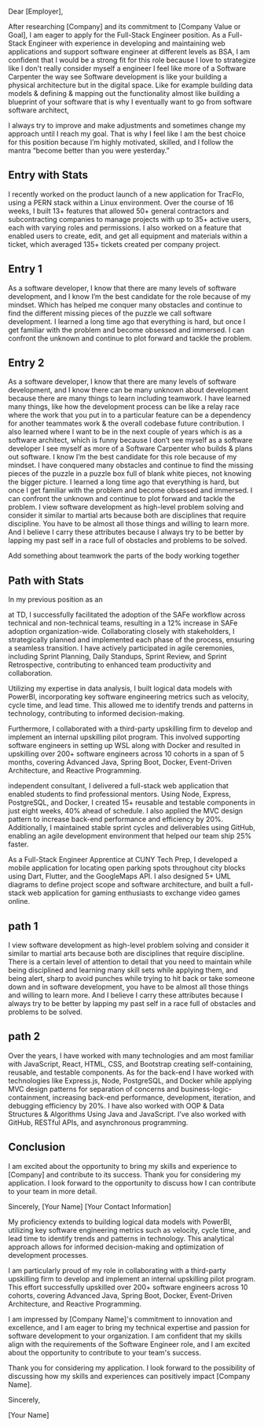 Dear [Employer], 

After researching [Company] and its commitment to [Company Value or Goal], I am eager to apply for the Full-Stack Engineer position. As a Full-Stack Engineer with experience in developing and maintaining web applications and support software engineer at different levels as BSA, I am confident that I would be a strong fit for this role because I love to strategize like I don't really consider myself a engineer I feel like more of a Software Carpenter the way see Software development is like your building a physical architecture but in the digital space. Like for example building data models & defining & mapping out the functionality almost like building a blueprint of your software
that is why I eventually want to go from software  software architect,



I always try to improve and make adjustments and sometimes change my approach until I reach my goal. That is why I feel like I am the best choice for this position because I’m highly motivated, skilled, and I follow the mantra “become better than you were yesterday.”  

## Entry with Stats

I recently worked on the product launch of a new application for TracFlo, using a PERN stack within a Linux environment. Over the course of 16 weeks, I built 13+ features that allowed 50+ general contractors and subcontracting companies to manage projects with up to 35+ active users, each with varying roles and permissions. I also worked on a feature that enabled users to create, edit, and get all equipment and materials within a ticket, which averaged 135+ tickets created per company project. 

## Entry 1
As a software developer, I know that there are many levels of software development, and I know I’m the best candidate for the role because of my mindset. Which has helped me conquer many obstacles and continue to find the different missing pieces of the puzzle we call software development. I learned a long time ago that everything is hard, but once I get familiar with the problem and become obsessed and immersed. I can confront the unknown and continue to plot forward and tackle the problem. 

## Entry 2
As a software developer, I know that there are many levels of software development, and I know there can be many unknown about development because there are many things to learn including teamwork. I have learned many things, like how the development process can be like a relay race where the work that you put in to a particular feature can be a dependency for another teammates work & the overall codebase future contribution. I also learned where I want to be in the next couple of years which is as a software architect, which is funny because I don’t see myself as a software developer I see myself as more of a Software Carpenter who builds & plans out software. I know I’m the best candidate for this role because of my mindset. I have conquered many obstacles and continue to find the missing pieces of the puzzle in a puzzle box full of blank white pieces, not knowing the bigger picture. I learned a long time ago that everything is hard, but once I get familiar with the problem and become obsessed and immersed. I can confront the unknown and continue to plot forward and tackle the problem. I view software development as high-level problem solving and consider it similar to martial arts because both are disciplines that require discipline. You have to be almost all those things and willing to learn more. And I believe I carry these attributes because I always try to be better by lapping my past self in a race full of obstacles and problems to be solved. 

Add something about teamwork the parts of the body working together  


## Path with Stats
In my previous position as an 


at TD, I successfully facilitated the adoption of the SAFe workflow across technical and non-technical teams, resulting in a 12% increase in SAFe adoption organization-wide. Collaborating closely with stakeholders, I strategically planned and implemented each phase of the process, ensuring a seamless transition. I have actively participated in agile ceremonies, including Sprint Planning, Daily Standups, Sprint Review, and Sprint Retrospective, contributing to enhanced team productivity and collaboration.

Utilizing my expertise in data analysis, I built logical data models with PowerBI, incorporating key software engineering metrics such as velocity, cycle time, and lead time. This allowed me to identify trends and patterns in technology, contributing to informed decision-making.

Furthermore, I collaborated with a third-party upskilling firm to develop and implement an internal upskilling pilot program. This involved supporting software engineers in setting up WSL along with Docker and resulted in upskilling over 200+ software engineers across 10 cohorts in a span of 5 months, covering Advanced Java, Spring Boot, Docker, Event-Driven Architecture, and Reactive Programming.


independent consultant, I delivered a full-stack web application that enabled students to find professional mentors. Using Node, Express, PostgreSQL, and Docker, I created 15+ reusable and testable components in just eight weeks, 40% ahead of schedule. I also applied the MVC design pattern to increase back-end performance and efficiency by 20%. Additionally, I maintained stable sprint cycles and deliverables using GitHub, enabling an agile development environment that helped our team ship 25% faster. 

As a Full-Stack Engineer Apprentice at CUNY Tech Prep, I developed a mobile application for locating open parking spots throughout city blocks using Dart, Flutter, and the GoogleMaps API. I also designed 5+ UML diagrams to define project scope and software architecture, and built a full-stack web application for gaming enthusiasts to exchange video games online. 




## path 1
I view software development as high-level problem solving and consider it similar to martial arts because both are disciplines that require discipline. There is a certain level of attention to detail that you need to maintain while being disciplined and learning many skill sets while applying them, and being alert, sharp to avoid punches while trying to hit back or take someone down and in software development, you have to be almost all those things and willing to learn more. And I believe I carry these attributes because I always try to be better by lapping my past self in a race full of obstacles and problems to be solved. 

## path 2 
Over the years, I have worked with many technologies and am most familiar with JavaScript, React, HTML, CSS, and Bootstrap creating self-containing, reusable, and testable components. As for the back-end I have worked with technologies like Express.js, Node, PostgreSQL, and Docker while applying MVC design patterns for separation of concerns and business-logic-containment, increasing back-end performance, development, iteration, and debugging efficiency by 20%. I have also worked with OOP & Data Structures & Algorithms Using Java and JavaScript. I’ve also worked with GitHub, RESTful APIs, and asynchronous programming.


## Conclusion


I am excited about the opportunity to bring my skills and experience to [Company] and contribute to its success. Thank you for considering my application. I look forward to the opportunity to discuss how I can contribute to your team in more detail. 

Sincerely, [Your Name] [Your Contact Information]





My proficiency extends to building logical data models with PowerBI, utilizing key software engineering metrics such as velocity, cycle time, and lead time to identify trends and patterns in technology. This analytical approach allows for informed decision-making and optimization of development processes.

I am particularly proud of my role in collaborating with a third-party upskilling firm to develop and implement an internal upskilling pilot program. This effort successfully upskilled over 200+ software engineers across 10 cohorts, covering Advanced Java, Spring Boot, Docker, Event-Driven Architecture, and Reactive Programming.

I am impressed by [Company Name]'s commitment to innovation and excellence, and I am eager to bring my technical expertise and passion for software development to your organization. I am confident that my skills align with the requirements of the Software Engineer role, and I am excited about the opportunity to contribute to your team's success.

Thank you for considering my application. I look forward to the possibility of discussing how my skills and experiences can positively impact [Company Name].

Sincerely,

[Your Name]
